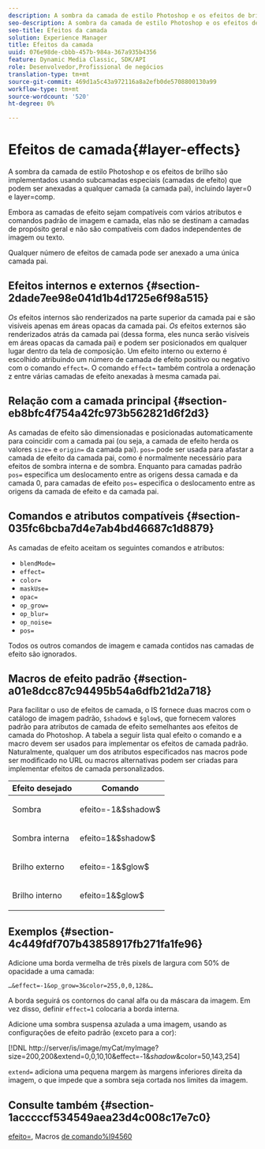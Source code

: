 ```yaml
---
description: A sombra da camada de estilo Photoshop e os efeitos de brilho são implementados usando subcamadas especiais (camadas de efeito) que podem ser anexadas a qualquer camada (a camada pai), incluindo layer=0 e layer=comp.
seo-description: A sombra da camada de estilo Photoshop e os efeitos de brilho são implementados usando subcamadas especiais (camadas de efeito) que podem ser anexadas a qualquer camada (a camada pai), incluindo layer=0 e layer=comp.
seo-title: Efeitos da camada
solution: Experience Manager
title: Efeitos da camada
uuid: 076e98de-cbbb-457b-984a-367a935b4356
feature: Dynamic Media Classic, SDK/API
role: Desenvolvedor,Profissional de negócios
translation-type: tm+mt
source-git-commit: 469d1a5c43a972116a8a2efb0de5708800130a99
workflow-type: tm+mt
source-wordcount: '520'
ht-degree: 0%

---
```



# Efeitos de camada{#layer-effects}

A sombra da camada de estilo Photoshop e os efeitos de brilho são implementados usando subcamadas especiais (camadas de efeito) que podem ser anexadas a qualquer camada (a camada pai), incluindo layer=0 e layer=comp.

Embora as camadas de efeito sejam compatíveis com vários atributos e comandos padrão de imagem e camada, elas não se destinam a camadas de propósito geral e não são compatíveis com dados independentes de imagem ou texto.

Qualquer número de efeitos de camada pode ser anexado a uma única camada pai.

## Efeitos internos e externos {#section-2dade7ee98e041d1b4d1725e6f98a515}

*Os* efeitos internos são renderizados na parte superior da camada pai e são visíveis apenas em áreas opacas da camada pai. *Os* efeitos externos são renderizados atrás da camada pai (dessa forma, eles nunca serão visíveis em áreas opacas da camada pai) e podem ser posicionados em qualquer lugar dentro da tela de composição. Um efeito interno ou externo é escolhido atribuindo um número de camada de efeito positivo ou negativo com o comando `effect=`. O comando `effect=` também controla a ordenação z entre várias camadas de efeito anexadas à mesma camada pai.

## Relação com a camada principal {#section-eb8bfc4f754a42fc973b562821d6f2d3}

As camadas de efeito são dimensionadas e posicionadas automaticamente para coincidir com a camada pai (ou seja, a camada de efeito herda os valores `size=` e `origin=` da camada pai). `pos=` pode ser usada para afastar a camada de efeito da camada pai, como é normalmente necessário para efeitos de sombra interna e de sombra. Enquanto para camadas padrão `pos=` especifica um deslocamento entre as origens dessa camada e da camada 0, para camadas de efeito `pos=` especifica o deslocamento entre as origens da camada de efeito e da camada pai.

## Comandos e atributos compatíveis {#section-035fc6bcba7d4e7ab4bd46687c1d8879}

As camadas de efeito aceitam os seguintes comandos e atributos:

* `blendMode=`
* `effect=`
* `color=`
* `maskUse=`
* `opac=`
* `op_grow=`
* `op_blur=`
* `op_noise=`
* `pos=`

Todos os outros comandos de imagem e camada contidos nas camadas de efeito são ignorados.

## Macros de efeito padrão {#section-a01e8dcc87c94495b54a6dfb21d2a718}

Para facilitar o uso de efeitos de camada, o IS fornece duas macros com o catálogo de imagem padrão, `$shadow$` e `$glow$`, que fornecem valores padrão para atributos de camada de efeito semelhantes aos efeitos de camada do Photoshop. A tabela a seguir lista qual efeito o comando e a macro devem ser usados para implementar os efeitos de camada padrão. Naturalmente, qualquer um dos atributos especificados nas macros pode ser modificado no URL ou macros alternativas podem ser criadas para implementar efeitos de camada personalizados.

<table id="table_8089C41AD1F24223A58C7DD8F4DDF73C"> 
 <thead> 
  <tr> 
   <th class="entry"> <b> Efeito desejado</b> </th> 
   <th class="entry"> <b> Comando</b> </th> 
  </tr> 
 </thead>
 <tbody> 
  <tr> 
   <td> <p> Sombra </p> </td> 
   <td> <p> <span class="codeph"> efeito=-1&amp;$shadow$</span> </p> </td> 
  </tr> 
  <tr> 
   <td> <p> Sombra interna </p> </td> 
   <td> <p> <span class="codeph"> efeito=1&amp;$shadow$</span> </p> </td> 
  </tr> 
  <tr> 
   <td> <p> Brilho externo </p> </td> 
   <td> <p> <span class="codeph"> efeito=-1&amp;$glow$</span> </p> </td> 
  </tr> 
  <tr> 
   <td> <p> Brilho interno </p> </td> 
   <td> <p> <span class="codeph"> efeito=1&amp;$glow$</span> </p> </td> 
  </tr> 
 </tbody> 
</table>

## Exemplos {#section-4c449fdf707b43858917fb271fa1fe96}

Adicione uma borda vermelha de três pixels de largura com 50% de opacidade a uma camada:

`…&effect=-1&op_grow=3&color=255,0,0,128&…`

A borda seguirá os contornos do canal alfa ou da máscara da imagem. Em vez disso, definir `effect=1` colocaria a borda interna.

Adicione uma sombra suspensa azulada a uma imagem, usando as configurações de efeito padrão (exceto para a cor):

[!DNL http://server/is/image/myCat/myImage?size=200,200&extend=0,0,10,10&effect=-1&$shadow$&color=50,143,254]

`extend=` adiciona uma pequena margem às margens inferiores direita da imagem, o que impede que a sombra seja cortada nos limites da imagem.

## Consulte também {#section-1acccccf534549aea23d4c008c17e7c0}

[efeito=](../../../../../is-api/http-ref/image-serving-api-ref/c-http-protocol-reference/c-command-reference/r-effect.md#reference-b1296c4afed047fb921bbc1e33752135), Macros  [de comando%l94560](../../../../../is-api/http-ref/image-serving-api-ref/c-http-protocol-reference/c-syntax-and-features/r-is-http-command-macros.md#reference-ea2a9571c65a46da83eca27d0013cbf9)
